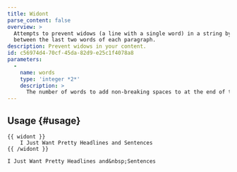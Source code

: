 ```yaml
---
title: Widont
parse_content: false
overview: >
  Attempts to prevent widows (a line with a single word) in a string by adding non-breaking spaces
  between the last two words of each paragraph.
description: Prevent widows in your content.
id: c56974d4-70cf-45da-82d9-e25c1f4078a8
parameters:
  -
    name: words
    type: 'integer *2*'
    description: >
      The number of words to add non-breaking spaces to at the end of the string.
---
```

## Usage {#usage}

```
{{ widont }}
	I Just Want Pretty Headlines and Sentences
{{ /widont }}
```

```.language-output
I Just Want Pretty Headlines and&nbsp;Sentences
```
